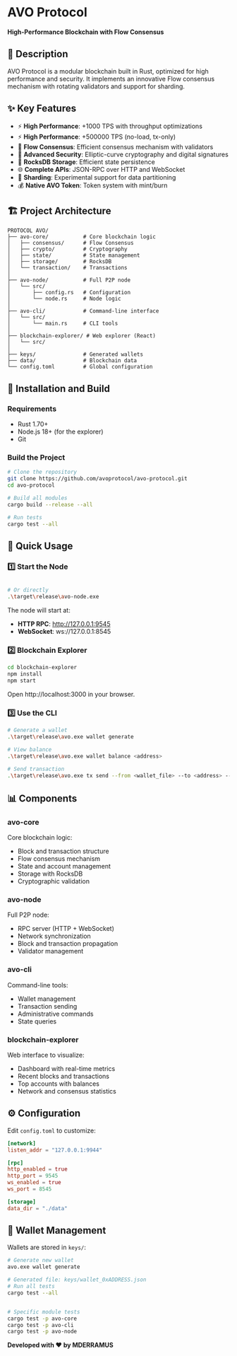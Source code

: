 # AVO Protocol

**High-Performance Blockchain with Flow Consensus**

## 📖 Description

AVO Protocol is a modular blockchain built in Rust, optimized for high performance and security. It implements an innovative Flow consensus mechanism with rotating validators and support for sharding.

## ✨ Key Features

- ⚡ **High Performance**: +1000 TPS with throughput optimizations
- ⚡ **High Performance**: +500000 TPS (no-load, tx-only)
- 🤝 **Flow Consensus**: Efficient consensus mechanism with validators
- 🔐 **Advanced Security**: Elliptic-curve cryptography and digital signatures
- 💾 **RocksDB Storage**: Efficient state persistence
- 🌐 **Complete APIs**: JSON-RPC over HTTP and WebSocket
- 🔗 **Sharding**: Experimental support for data partitioning
- 💰 **Native AVO Token**: Token system with mint/burn

## 🏗️ Project Architecture

```
PROTOCOL AVO/
├── avo-core/           # Core blockchain logic
│   ├── consensus/      # Flow Consensus
│   ├── crypto/         # Cryptography
│   ├── state/          # State management
│   ├── storage/        # RocksDB
│   └── transaction/    # Transactions
│
├── avo-node/           # Full P2P node
│   └── src/
│       ├── config.rs   # Configuration
│       └── node.rs     # Node logic
│
├── avo-cli/            # Command-line interface
│   └── src/
│       └── main.rs     # CLI tools
│
├── blockchain-explorer/ # Web explorer (React)
│   └── src/
│
├── keys/               # Generated wallets
├── data/               # Blockchain data
└── config.toml         # Global configuration
```

## 🚀 Installation and Build

### Requirements

- Rust 1.70+
- Node.js 18+ (for the explorer)
- Git

### Build the Project

```bash
# Clone the repository
git clone https://github.com/avoprotocol/avo-protocol.git
cd avo-protocol

# Build all modules
cargo build --release --all

# Run tests
cargo test --all
```

## 🎯 Quick Usage

### 1️⃣ Start the Node

```bash

# Or directly
.\target\release\avo-node.exe
```

The node will start at:
- **HTTP RPC**: http://127.0.0.1:9545
- **WebSocket**: ws://127.0.0.1:8545

### 2️⃣ Blockchain Explorer

```bash
cd blockchain-explorer
npm install
npm start
```

Open http://localhost:3000 in your browser.

### 3️⃣ Use the CLI

```bash
# Generate a wallet
.\target\release\avo.exe wallet generate

# View balance
.\target\release\avo.exe wallet balance <address>

# Send transaction
.\target\release\avo.exe tx send --from <wallet_file> --to <address> --amount 100
```

## 📊 Components

### avo-core

Core blockchain logic:
- Block and transaction structure
- Flow consensus mechanism
- State and account management
- Storage with RocksDB
- Cryptographic validation

### avo-node

Full P2P node:
- RPC server (HTTP + WebSocket)
- Network synchronization
- Block and transaction propagation
- Validator management

### avo-cli

Command-line tools:
- Wallet management
- Transaction sending
- Administrative commands
- State queries

### blockchain-explorer

Web interface to visualize:
- Dashboard with real-time metrics
- Recent blocks and transactions
- Top accounts with balances
- Network and consensus statistics

## ⚙️ Configuration

Edit `config.toml` to customize:

```toml
[network]
listen_addr = "127.0.0.1:9944"

[rpc]
http_enabled = true
http_port = 9545
ws_enabled = true
ws_port = 8545

[storage]
data_dir = "./data"
```

## 🔑 Wallet Management

Wallets are stored in `keys/`:

```bash
# Generate new wallet
avo.exe wallet generate

# Generated file: keys/wallet_0xADDRESS.json
# Run all tests
cargo test --all


# Specific module tests
cargo test -p avo-core
cargo test -p avo-cli
cargo test -p avo-node
```

**Developed with ❤️ by MDERRAMUS**
